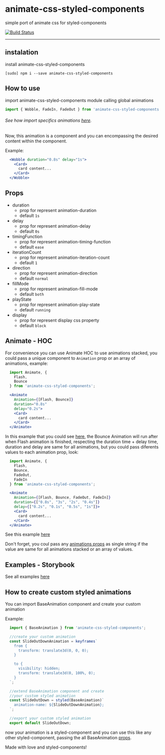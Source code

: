 # animate-css-styled-components

simple port of animate css for styled-components

[![Build Status](https://travis-ci.org/dielduarte/animate-css-styled-components.svg?branch=master)](https://travis-ci.org/dielduarte/animate-css-styled-components)

----------

## instalation

install animate-css-styled-components

```
[sudo] npm i --save animate-css-styled-components
```

## How to use

import animate-css-styled-components module calling global animations

```jsx
import { Wobble, FadeIn, FadeOut } from 'animate-css-styled-components';
```

###### See how import specifics animations [here](https://github.com/dielduarte/animate-css-styled-components/tree/master/docs/specific-animations).

Now, this animation is a component and you can encompassing the desired content within the component.

Example:

```jsx
  <Wobble duration="0.8s" delay="1s">
    <Card>
      card content...
    </Card>
  </Wobble>
```

## Props

 - duration
	 - prop for represent animation-duration
	 - default `1s`
 - delay
	 - prop for represent animation-delay
	 - default `0s`
 - timingFunction
	 - prop for represent  animation-timing-function
	 - default `ease`
 - iterationCount
	 - prop for represent animation-iteration-count
	 - default `1`
 - direction
	 - prop for represent animation-direction
	 - default `normal`
 - fillMode
	 - prop for represent animation-fill-mode
	 - default `both`
 - playState
	 - prop for represent animation-play-state
	 - default `running`
 - display
	 - prop for represent display css property
	 - default `block`

## Animate - HOC

For convenience you can use Animate HOC to use animations stacked, you could pass a unique component to `Animation` prop or an array of animations, example:

```jsx
  import Animate, {
    Flash,
    Bounce
  } from 'animate-css-styled-components';

  <Animate 
    Animation={[Flash, Bounce]} 
    duration="0.8s" 
    delay="0.2s">
    <Card>
      card content...
    </Card>
  </Animate>
```
In this example that you could see [here](https://dielduarte.github.io/animate-css-styled-components/?selectedKind=Animate%20%28HOC%29&selectedStory=Multiple%20Animations&full=0&down=1&left=1&panelRight=0&downPanel=kadirahq%2Fstorybook-addon-actions%2Factions-panel), the Bounce Animation will run after when Flash animation is finished, respecting the duration time + delay time, duration and delay are same for all animations, but you could pass diferents values to each animation prop, look:

```jsx
  import Animate, {
    Flash,
    Bounce,
    FadeOut,
    FadeIn
  } from 'animate-css-styled-components';

  <Animate 
    Animation={[Flash, Bounce, FadeOut, FadeIn]}
    duration={["0.8s", "3s", "2s", "0.4s"]}
    delay={["0.2s", "0.1s", "0.5s", "1s"]}>
    <Card>
      card content...
    </Card>
  </Animate>

```

See this example [here](https://dielduarte.github.io/animate-css-styled-components/?selectedKind=Animate%20%28HOC%29&selectedStory=Multiple%20Animations%20with%20diferent%20times%20and%20delays&full=0&down=1&left=1&panelRight=0&downPanel=kadirahq%2Fstorybook-addon-actions%2Factions-panel)

Don't forget, you coul pass any [animations props](https://github.com/dielduarte/animate-css-styled-components#props) as single string if the value are same for all animations stacked or an array of values.

## Examples - Storybook

See all examples [here](https://dielduarte.github.io/animate-css-styled-components/)

## How to create custom styled animations

You can import BaseAnimation component and create your custom animation

Example:

```jsx
  import { BaseAnimation } from 'animate-css-styled-components';

  //create your custom animation
  const SlideOutDownAnimation = keyframes`
    from {
      transform: translate3d(0, 0, 0);
    }

    to {
      visibility: hidden;
      transform: translate3d(0, 100%, 0);
    }
  `;

  //extend BaseAnimation component and create
  //your custom styled animation
  const SlideOutDown = styled(BaseAnimation)`
    animation-name: ${SlideOutDownAnimation};
  `;

  //export your custom styled animation  
  export default SlideOutDown;
```

now your animation is a styled-component and you can use this like any other styled-component,
passing the all BaseAnimation [props](https://github.com/dielduarte/animate-css-styled-components#props).

Made with love and styled-components!